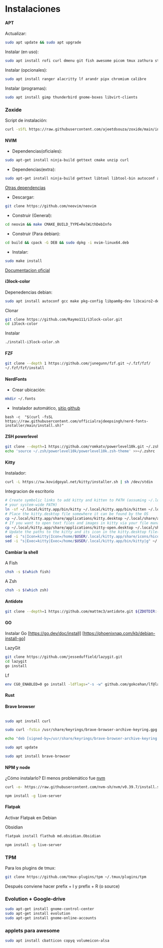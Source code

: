 # Instalaciones

#### APT

Actualizar:

```bash
sudo apt update && sudo apt upgrade
```

Instalar (en uso):

```bash
sudo apt install rofi curl dmenu git fish awesome picom tmux zathura stow zsh curl  copyq stow gpick htop python3-venv python3-pip lxappearance volumeicon-alsa wmctrl  zoxide gpick playerctl brightnessctl xclip cbatticon
```

Instalar (opcionales):

```bash
sudo apt install ranger alacritty lf arandr pipx chromium calibre
```

Instalar (programas):

```bash
sudo apt install gimp thunderbird gnome-boxes libvirt-clients
```

### Zoxide

Script de instalación:

```bash
curl -sSfL https://raw.githubusercontent.com/ajeetdsouza/zoxide/main/install.sh | sh
```

#### NVIM

-   Dependencias(oficiales):

```bash
sudo apt-get install ninja-build gettext cmake unzip curl
```

-   Dependencias(extra):

```bash
sudo apt-get install ninja-build gettext libtool libtool-bin autoconf automake cmake g++ pkg-config unzip
```

[ Otras dependencias ](https://github.com/neovim/neovim/blob/master/BUILD.md#build-prerequisites)

-   Descargar:

```bash
git clone https://github.com/neovim/neovim

```

-   Construir (General):

```bash
cd neovim && make CMAKE_BUILD_TYPE=RelWithDebInfo
```

-   Construir (Para debian):

```bash
cd build && cpack -G DEB && sudo dpkg -i nvim-linux64.deb
```

-   Instalar:

```bash
sudo make install
```

[Documentacion oficial](https://github.com/neovim/neovim/blob/master/BUILD.md)

#### i3lock-color

Depenedencias debian:

```bash
sudo apt install autoconf gcc make pkg-config libpam0g-dev libcairo2-dev libfontconfig1-dev libxcb-composite0-dev libev-dev libx11-xcb-dev libxcb-xkb-dev libxcb-xinerama0-dev libxcb-randr0-dev libxcb-image0-dev libxcb-util0-dev libxcb-xrm-dev libxkbcommon-dev libxkbcommon-x11-dev libjpeg-dev
```

Clonar

```bash
git clone https://github.com/Raymo111/i3lock-color.git
cd i3lock-color
```

Instalar

```bash
./install-i3lock-color.sh
```

#### FZF

```bash
git clone --depth 1 https://github.com/junegunn/fzf.git ~/.fzf/fzf/
~/.fzf/fzf/install
```

#### NerdFonts

-   Crear ubicación:

```bash
mkdir ~/.fonts
```

-   Instalador automático, [sitio github](https://github.com/officialrajdeepsingh/nerd-fonts-installer)

```
bash -c  "$(curl -fsSL https://raw.githubusercontent.com/officialrajdeepsingh/nerd-fonts-installer/main/install.sh)"
```

#### ZSH powerlevel

```bash
git clone --depth=1 https://github.com/romkatv/powerlevel10k.git ~/.zsh/powerlevel10k
echo 'source ~/.zsh/powerlevel10k/powerlevel10k.zsh-theme' >>~/.zshrc
```

#### Kitty

Instalador:

```bash
curl -L https://sw.kovidgoyal.net/kitty/installer.sh | sh /dev/stdin
```

Integracion de escritorio

```bash
# Create symbolic links to add kitty and kitten to PATH (assuming ~/.local/bin is in
# your system-wide PATH)
ln -sf ~/.local/kitty.app/bin/kitty ~/.local/kitty.app/bin/kitten ~/.local/bin/
# Place the kitty.desktop file somewhere it can be found by the OS
cp ~/.local/kitty.app/share/applications/kitty.desktop ~/.local/share/applications/
# If you want to open text files and images in kitty via your file manager also add the kitty-open.desktop file
cp ~/.local/kitty.app/share/applications/kitty-open.desktop ~/.local/share/applications/
# Update the paths to the kitty and its icon in the kitty.desktop file(s)
sed -i "s|Icon=kitty|Icon=/home/$USER/.local/kitty.app/share/icons/hicolor/256x256/apps/kitty.png|g" ~/.local/share/applications/kitty*.desktop
sed -i "s|Exec=kitty|Exec=/home/$USER/.local/kitty.app/bin/kitty|g" ~/.local/share/applications/kitty*.desktop
```

#### Cambiar la shell

A Fish

```bash
chsh -s $(which fish)
```

A Zsh

```bash
chsh -s $(which zsh)
```

#### Antidote

```bash
git clone --depth=1 https://github.com/mattmc3/antidote.git ${ZDOTDIR:-$HOME}/.zsh/antidote

```

#### GO

Instalar Go
[https://go.dev/doc/install]
[https://phoenixnap.com/kb/debian-install-go]

LazyGit

```bash
git clone https://github.com/jesseduffield/lazygit.git
cd lazygit
go install
```

Lf

```bash
env CGO_ENABLED=0 go install -ldflags="-s -w" github.com/gokcehan/lf@latest
```

#### Rust

#### Brave browser

```bash

sudo apt install curl

sudo curl -fsSLo /usr/share/keyrings/brave-browser-archive-keyring.gpg https://brave-browser-apt-release.s3.brave.com/brave-browser-archive-keyring.gpg

echo "deb [signed-by=/usr/share/keyrings/brave-browser-archive-keyring.gpg] https://brave-browser-apt-release.s3.brave.com/ stable main"|sudo tee /etc/apt/sources.list.d/brave-browser-release.list

sudo apt update

sudo apt install brave-browser
```

#### NPM y node

¿Cómo instalarlo? El menos problemático fue [ nvm ](https://github.com/nvm-sh/nvm?tab=readme-ov-file#installing-and-updating)

```bash
curl -o- https://raw.githubusercontent.com/nvm-sh/nvm/v0.39.7/install.sh | bash
```

```bash
npm install -g live-server
```

#### Flatpak

Activar Flatpak en Debian

 <!-- TODO: -->

Obsidian

```bash
flatpak install flathub md.obsidian.Obsidian
```

```bash
npm install -g live-server
```

### TPM

Para los plugins de tmux:

```bash
git clone https://github.com/tmux-plugins/tpm ~/.tmux/plugins/tpm
```

Después conviene hacer prefix + I y prefix + R (o source)

### Evolution + Google-drive

```bash
sudo apt-get install gnome-control-center
sudo apt-get install evolution
sudo apt-get install gnome-online-accounts
```

### applets para awesome

```bash
sudo apt install cbatticon copyq volumeicon-alsa

```
